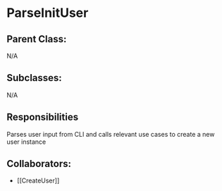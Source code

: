# ParseInitUser

## Parent Class:
N/A

## Subclasses:
N/A
 
 ## Responsibilities
 Parses user input from CLI and calls relevant use cases to create a new user instance
 
 ## Collaborators:
 - [[CreateUser]]